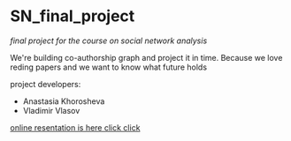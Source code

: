 # SN_final_project
*final project for the course on social network analysis*

We're building co-authorship graph and project it in time. Because we love reding papers and we want to know what future holds

project developers:

* Anastasia Khorosheva
* Vladimir Vlasov

[online resentation is here click click](https://docs.google.com/presentation/d/1GyU6tUxy67RU1thJ1oGMntdYsWGyqw-F2MO2kNkgrsM/edit?usp=sharing)

